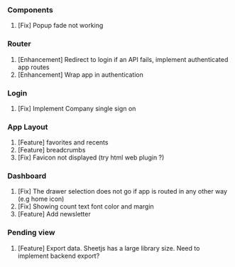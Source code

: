 ### Components
1. [Fix] Popup fade not working

### Router
1. [Enhancement] Redirect to login if an API fails, implement authenticated app routes
2. [Enhancement] Wrap app in authentication
   
### Login
1. [Fix] Implement Company single sign on

### App Layout
1. [Feature] favorites and recents
2. [Feature] breadcrumbs
3. [Fix] Favicon not displayed (try html web plugin ?)

### Dashboard
1. [Fix] The drawer selection does not go if app is routed in any other way (e.g home icon)
2. [Fix] Showing count text font color and margin
3. [Feature] Add newsletter

### Pending view
1. [Feature] Export data. Sheetjs has a large library size. Need to implement backend export?